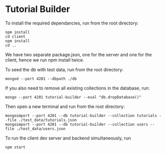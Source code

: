 # Tutorial Builder

To install the required dependancies, run from the root directory:

~~~
npm install
cd client
npm install
cd ..
~~~
We have two separate package.json, one for the server and one for the client, hence we run npm install twice.


To seed the db with test data, run from the root directory:
~~~
mongod --port 4201 --dbpath ./db
~~~
If you also need to remove all existing collections in the database, run:
~~~
mongo --port 4201 tutorial-builder --eval "db.dropDatabase()"
~~~
Then open a new terminal and run from the root directory:
~~~
mongoimport --port 4201 --db tutorial-builder --collection tutorials --file ./test_data/tutorials.json
mongoimport --port 4201 --db tutorial-builder --collection users --file ./test_data/users.json
~~~


To run the client dev server and backend simultaneously, run
~~~
npm start
~~~
